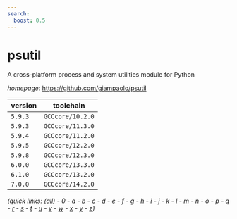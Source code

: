 ```yaml
---
search:
  boost: 0.5
---
```

# psutil

A cross-platform process and system utilities module for Python

*homepage*: <https://github.com/giampaolo/psutil>

version | toolchain
--------|----------
``5.9.3`` | ``GCCcore/10.2.0``
``5.9.3`` | ``GCCcore/11.3.0``
``5.9.4`` | ``GCCcore/11.2.0``
``5.9.5`` | ``GCCcore/12.2.0``
``5.9.8`` | ``GCCcore/12.3.0``
``6.0.0`` | ``GCCcore/13.3.0``
``6.1.0`` | ``GCCcore/13.2.0``
``7.0.0`` | ``GCCcore/14.2.0``


*(quick links: [(all)](../index.md) - [0](../0/index.md) - [a](../a/index.md) - [b](../b/index.md) - [c](../c/index.md) - [d](../d/index.md) - [e](../e/index.md) - [f](../f/index.md) - [g](../g/index.md) - [h](../h/index.md) - [i](../i/index.md) - [j](../j/index.md) - [k](../k/index.md) - [l](../l/index.md) - [m](../m/index.md) - [n](../n/index.md) - [o](../o/index.md) - [p](../p/index.md) - [q](../q/index.md) - [r](../r/index.md) - [s](../s/index.md) - [t](../t/index.md) - [u](../u/index.md) - [v](../v/index.md) - [w](../w/index.md) - [x](../x/index.md) - [y](../y/index.md) - [z](../z/index.md))*

